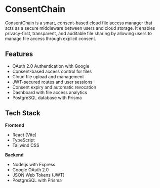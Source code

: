 # ConsentChain

ConsentChain is a smart, consent-based cloud file access manager that acts as a secure middleware between users and cloud storage. It enables privacy-first, transparent, and auditable file sharing by allowing users to manage file access through explicit consent.

## Features

- OAuth 2.0 Authentication with Google
- Consent-based access control for files
- Cloud file upload and management
- JWT-secured routes and user sessions
- Consent expiry and automatic revocation
- Dashboard with file access analytics
- PostgreSQL database with Prisma

## Tech Stack

**Frontend**
- React (Vite)
- TypeScript
- Tailwind CSS

**Backend**
- Node.js with Express
- Google OAuth 2.0
- JSON Web Tokens (JWT)
- PostgreSQL with Prisma
